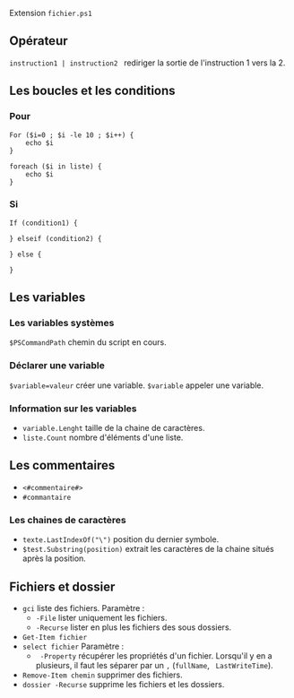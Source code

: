 Extension `fichier.ps1`

## Opérateur 

`instruction1 | instruction2 ` rediriger la sortie de l'instruction 1 vers la 2.

## Les boucles et les conditions

### Pour

```
For ($i=0 ; $i -le 10 ; $i++) {
	echo $i
}
```

```
foreach ($i in liste) {
	echo $i
}
```

### Si

``` 
If (condition1) { 

} elseif (condition2) { 

} else { 

}
```

## Les variables

### Les variables systèmes

`$PSCommandPath` chemin du script en cours.

### Déclarer une variable

`$variable=valeur` créer une variable.
`$variable` appeler une variable.

### Information sur les variables

* `variable.Lenght` taille de la chaine de caractères.
* `liste.Count` nombre d'éléments d'une liste.

## Les commentaires

* `<#commentaire#>`
* `#commantaire`

### Les chaines de caractères
* `texte.LastIndexOf("\")` position du dernier symbole.
* `$test.Substring(position)` extrait les caractères de la chaine situés après la position.

## Fichiers et dossier 

* `gci` liste des fichiers.
Paramètre : 
  - `-File` lister uniquement les fichiers.
  - `-Recurse` lister en plus les fichiers des sous dossiers.
* `Get-Item fichier` 
* `select fichier` 
Paramètre :
   - ` -Property` récupérer les propriétés d'un fichier. Lorsqu'il y en a plusieurs, il faut les séparer par un `,` (`fullName`, ` LastWriteTime`).
* `Remove-Item chemin` supprimer des fichiers.
 * `dossier -Recurse` supprime les fichiers et les dossiers.	 
